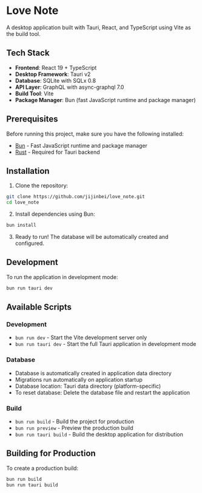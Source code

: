 # Love Note

A desktop application built with Tauri, React, and TypeScript using Vite as the build tool.

## Tech Stack

- **Frontend**: React 19 + TypeScript
- **Desktop Framework**: Tauri v2
- **Database**: SQLite with SQLx 0.8
- **API Layer**: GraphQL with async-graphql 7.0
- **Build Tool**: Vite
- **Package Manager**: Bun (fast JavaScript runtime and package manager)

## Prerequisites

Before running this project, make sure you have the following installed:

- [Bun](https://bun.sh/) - Fast JavaScript runtime and package manager
- [Rust](https://rustup.rs/) - Required for Tauri backend

## Installation

1. Clone the repository:
```bash
git clone https://github.com/jijinbei/love_note.git
cd love_note
```

2. Install dependencies using Bun:
```bash
bun install
```

3. Ready to run! The database will be automatically created and configured.

## Development

To run the application in development mode:

```bash
bun run tauri dev
```

## Available Scripts

### Development
- `bun run dev` - Start the Vite development server only
- `bun run tauri dev` - Start the full Tauri application in development mode

### Database
- Database is automatically created in application data directory
- Migrations run automatically on application startup
- Database location: Tauri data directory (platform-specific)
- To reset database: Delete the database file and restart the application

### Build
- `bun run build` - Build the project for production
- `bun run preview` - Preview the production build
- `bun run tauri build` - Build the desktop application for distribution

## Building for Production

To create a production build:

```bash
bun run build
bun run tauri build
```
